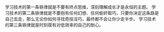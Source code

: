 
学习技术的第一条铁律就是不要有终点思维，深刻理解成长才是永恒的主题。
学习技术的第二条铁律就是不要抱有任何幻想、任何偷奸取巧，只要你决定这条路是自己去走，那么无论你如何寻找奇技淫巧，最终都不会让你少走半步。
学习技术的第三条铁律就是时刻葆有对低效率的自己的耐心。
